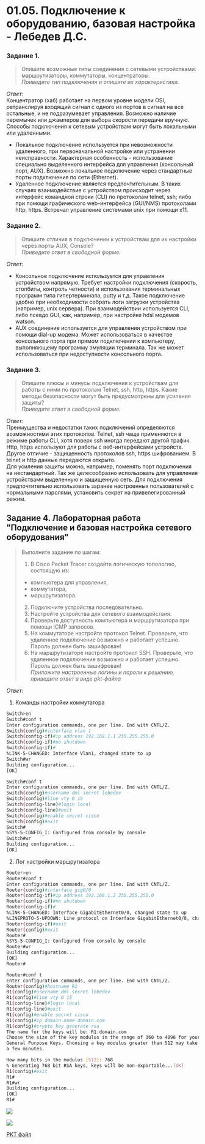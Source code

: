 # 01.05. Подключение к оборудованию, базовая настройка - Лебедев Д.С.
### Задание 1.
> Опишите возможные типы соединения с сетевыми устройствами: маршрутизаторы, коммутаторы, концентраторы.  
> *Приведите тип подключения и опишите их характеристики.*

*Ответ:*  
Концентратор (хаб) работает на первом уровне модели OSI, ретранслируя входящий сигнал с одного из портов в сигнал на все остальные, и не подразумевает управления. Возможно наличие перемычек или джамперов для выбора скорости передачи вручную.
Способы подключения к сетевым устройствам могут быть локальными или удаленными.  
- Локальное подключение используется при невозможности удаленного, при первоначальной настройке или устранении неисправности. Характерная особенность - использование специально выделенного интерфейса для управления (консольный порт, AUX). Возможно локальное подключение через стандартные порты подключения по сети (Ethernet).
- Удаленное подключение является предпочтительным. В таких случаях взаимодействие с устройством происходит через интерфейс командной строки (CLI) по протоколам telnet, ssh; либо при помощи графического web-интерфейса (GUI/NMS) протоколами http, https. Встречал управление системами unix при помощи x11.
### Задание 2.
> Опишите отличия в подключении к устройствам для их настройки через порты AUX, Console?  
> *Приведите ответ в свободной форме.*

*Ответ:*  
- Консольное подключение используется для управления устройством напрямую. Требует настройки подключения (скорость, стопбиты, контроль четности) и использования терминальных программ типа гипертерминала, putty и т.д. Такое подключение удобно при необходимости собрать логи загрузки устройства (например, unix сервера). При взаимодействии используется CLI, либо псевдо GUI, как, например, при настройке hdsl модемов watson.
- AUX соединение используется для управления устройством при помощи dial-up модема. Может использоваться в качестве консольного порта при прямом подключении к компьютеру, выполняющему программу эмуляции терминала. Так же может использоваться при недоступности консольного порта.
### Задание 3.
> Опишите плюсы и минусы подключения к устройствам для работы с ними по протоколам Telnet, ssh, http, https. Какие методы безопасности могут быть предусмотрены для усиления защиты?  
> *Приведите ответ в свободной форме.*

*Ответ:*  
Преимущества и недостатки таких подключений определяются возможностями этих протоколов. Telnet, ssh чаще применяются в режиме работы CLI, хотя поверх ssh иногда передают другой трафик. Http, https используют для работы с веб-интерфейсами устройств.  
Другое отличие - защищенность протоколов ssh, https шифрованием. В telnet и http данные передаются открыто.  
Для усиления защиты можно, например, поменять порт подключения на нестандартный. Так же целесообразно использовать для управления устройствами выделенную и защищенную сеть. Для подключения предпочтительно использовать заранее настроенных пользователей с нормальными паролями, установить секрет на привелегированный режим.
## Задание 4. Лабораторная работа "Подключение и базовая настройка сетевого оборудования"
> Выполните задание по шагам:  
> 1. В Cisco Packet Tracer создайте логическую топологию, состоящую из:
> - компьютера для управления,
> - коммутатора,
> - маршрутизатора.
> 2. Подключите устройства последовательно.
> 3. Настройте устройства для сетевого взаимодействия.
> 4. Проверьте доступность компьютера и маршрутизатора при помощи ICMP запросов.
> 5. На коммутаторе настройте протокол Telnet. Проверьте, что удаленное подключение возможно и работает успешно. Пароль должен быть зашифрован!
> 6. На маршрутизаторе настройте протокол SSH. Проверьте, что удаленное подключение возможно и работает успешно. Пароль должен быть зашифрован!  
> *Приложите настроенные логины и пароли к решению, приведите ответ в виде pkt-файла*

*Ответ:*  
1. Команды настройки коммутатора
```bash
Switch>en
Switch#conf t
Enter configuration commands, one per line. End with CNTL/Z.
Switch(config)#interface vlan 1
Switch(config-if)#ip address 192.168.1.1 255.255.255.0
Switch(config-if)#no shutdown
Switch(config-if)#
%LINK-5-CHANGED: Interface Vlan1, changed state to up
Switch#wr
Building configuration...
[OK]

Switch#conf t
Enter configuration commands, one per line. End with CNTL/Z.
Switch(config)#username dml secret lebedev
Switch(config)#line vty 0 15
Switch(config-line)#login local
Switch(config-line)#exit
Switch(config)#enable secret cisco
Switch(config)#exit
Switch#
%SYS-5-CONFIG_I: Configured from console by console
Switch#wr
Building configuration...
[OK]
```

2. Лог настройки маршрутизатора
```bash
Router>en
Router#conf t
Enter configuration commands, one per line. End with CNTL/Z.
Router(config)#interface gig0/0
Router(config-if)#ip address 192.168.1.2 255.255.255.0
Router(config-if)#no shutdown
Router(config-if)#
%LINK-5-CHANGED: Interface GigabitEthernet0/0, changed state to up
%LINEPROTO-5-UPDOWN: Line protocol on Interface GigabitEthernet0/0, changed state to up
Router(config-if)#exit
Router(config)#exit
Router#
%SYS-5-CONFIG_I: Configured from console by console
Router#wr
Building configuration...
[OK]
Router#

Router#conf t
Enter configuration commands, one per line. End with CNTL/Z.
Router(config)#hostname R1
R1(config)#username dml secret lebedev
R1(config)#line vty 0 15
R1(config-line)#login local
R1(config-line)#exit
R1(config)#enable secret cisco
R1(config)#ip domain-name domain.com
R1(config)#crypto key generate rsa
The name for the keys will be: R1.domain.com
Choose the size of the key modulus in the range of 360 to 4096 for your
General Purpose Keys. Choosing a key modulus greater than 512 may take
a few minutes.

How many bits in the modulus [512]: 768
% Generating 768 bit RSA keys, keys will be non-exportable...[OK]
R1(config)#exit
R1#
R1#wr
Building configuration...
[OK]
R1#
```

![](_attachments/01.05-04-01.png)  

![](_attachments/01.05-04-02.png)  

[PKT файл](../02.RUTSW/_attachments/01.05-04-00.pkt)
